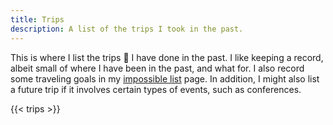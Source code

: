 ```yaml
---
title: Trips
description: A list of the trips I took in the past.
---
```


This is where I list the trips 🚅 I have done in the past. I like keeping a record,
albeit small of where I have been in the past, and what for. I also record some
traveling goals in my [impossible list](/impossible-list) page. In addition, I
might also list a future trip if it involves certain types of events, such as conferences.

<!--more-->

<style>
:root {
  --accent: #f39c12;
}

.logs .e {
  grid-template-columns: auto 18rem 7rem;
}
</style>

{{< trips >}}
